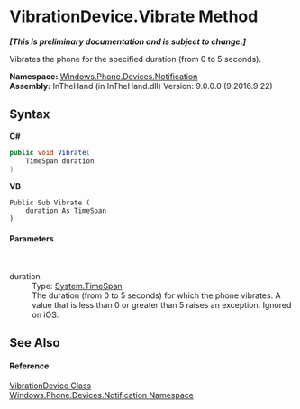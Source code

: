 # VibrationDevice.Vibrate Method 
 _**\[This is preliminary documentation and is subject to change.\]**_

Vibrates the phone for the specified duration (from 0 to 5 seconds).

**Namespace:**&nbsp;<a href="N_Windows_Phone_Devices_Notification">Windows.Phone.Devices.Notification</a><br />**Assembly:**&nbsp;InTheHand (in InTheHand.dll) Version: 9.0.0.0 (9.2016.9.22)

## Syntax

**C#**<br />
``` C#
public void Vibrate(
	TimeSpan duration
)
```

**VB**<br />
``` VB
Public Sub Vibrate ( 
	duration As TimeSpan
)
```


#### Parameters
&nbsp;<dl><dt>duration</dt><dd>Type: <a href="http://msdn2.microsoft.com/en-us/library/269ew577" target="_blank">System.TimeSpan</a><br />The duration (from 0 to 5 seconds) for which the phone vibrates. A value that is less than 0 or greater than 5 raises an exception. Ignored on iOS.</dd></dl>

## See Also


#### Reference
<a href="T_Windows_Phone_Devices_Notification_VibrationDevice">VibrationDevice Class</a><br /><a href="N_Windows_Phone_Devices_Notification">Windows.Phone.Devices.Notification Namespace</a><br />
